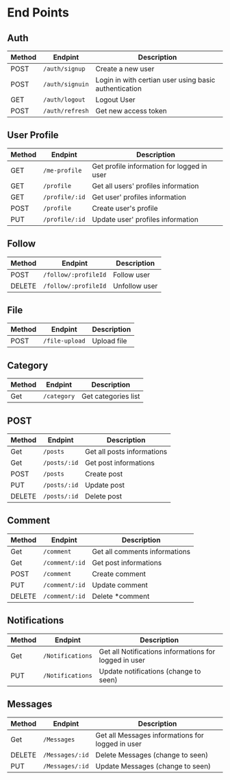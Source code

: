 # End Points 

## Auth

| Method | Endpint         | Description                                           |
| ------ | --------------- | ----------------------------------------------------- |
| POST   | `/auth/signup`  | Create a new user                                     |
| POST   | `/auth/signuin` | Login in with certian user using basic authentication |
| GET    | `/auth/logout`  | Logout User                                           |
| POST   | `/auth/refresh` | Get new access token                                  |

## User Profile

| Method | Endpint        | Description                                |
| ------ | -------------- | ------------------------------------------ |
| GET    | `/me-profile`  | Get profile information for logged in user |
| GET    | `/profile`     | Get all users' profiles information        |
| GET    | `/profile/:id` | Get user' profiles information             |
| POST   | `/profile`     | Create user's profile                      |
| PUT    | `/profile/:id` | Update user' profiles information          |

## Follow

| Method | Endpint              | Description   |
| ------ | -------------------- | ------------- |
| POST   | `/follow/:profileId` | Follow user   |
| DELETE | `/follow/:profileId` | Unfollow user |

## File

| Method | Endpint        | Description |
| ------ | -------------- | ----------- |
| POST   | `/file-upload` | Upload file |

## Category

| Method | Endpint     | Description         |
| ------ | ----------- | ------------------- |
| Get    | `/category` | Get categories list |

## POST

| Method | Endpint      | Description                |
| ------ | ------------ | -------------------------- |
| Get    | `/posts`     | Get all posts informations |
| Get    | `/posts/:id` | Get post informations      |
| POST   | `/posts`     | Create post                |
| PUT    | `/posts/:id` | Update post                |
| DELETE | `/posts/:id` | Delete post                |

## Comment

| Method | Endpint        | Description                   |
| ------ | -------------- | ----------------------------- |
| Get    | `/comment`     | Get all comments informations |
| Get    | `/comment/:id` | Get post informations         |
| POST   | `/comment`     | Create comment                |
| PUT    | `/comment/:id` | Update comment                |
| DELETE | `/comment/:id` | Delete *comment               |

## Notifications

| Method | Endpint          | Description                                           |
| ------ | ---------------- | ----------------------------------------------------- |
| Get    | `/Notifications` | Get all Notifications informations for logged in user |
| PUT    | `/Notifications` | Update notifications (change to seen)                 |

## Messages

| Method | Endpint         | Description                                      |
| ------ | --------------- | ------------------------------------------------ |
| Get    | `/Messages`     | Get all Messages informations for logged in user |
| DELETE | `/Messages/:id` | Delete Messages (change to seen)                 |
| PUT    | `/Messages/:id` | Update Messages (change to seen)                 |